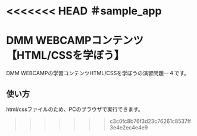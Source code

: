 <<<<<<< HEAD
＃sample_app
=======
# DMM WEBCAMPコンテンツ【HTML/CSSを学ぼう】

DMM WEBCAMPの学習コンテンツHTML/CSSを学ぼうの演習問題ー４です。

## 使い方

html/cssファイルのため、PCのブラウザで実行できます。
>>>>>>> c3c0fc8b76f3d23c76261c8537ff3e4e2ec4e4e9
